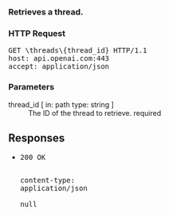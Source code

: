 <!DOCTYPE html><html><head><title>Retrieves a thread.</title><link rel="stylesheet" href="./OpenApi.css"/><meta charset="utf-8"/><meta name="viewport" content="width=device-width, initial-scale=1"/></head><body><article><section class="requestOverview"><h1 class="request-summary">Retrieves a thread.</h1></section><section class="http"><h3>HTTP Request</h3><pre class="http-example"><span class="request-line">GET</span> <span class="http-target">\threads\{thread_id}</span> <span class="http-version">HTTP/1.1</span>&#xA;<span class="header-line">host</span>: <span class="header-value">api.openai.com:443</span>&#xA;<span class="header-line">accept</span>: <span class="header-value">application/json</span>&#xA;</pre></section><dl class="parameters"><h3>Parameters</h3><dt class="parameter"><span class="parameter-name">thread_id</span> [ in: <span class="parameter-location">path</span> type: <span class="parameter-type">string</span> ]</dt><dd class="parameter"><span class="parameter-description">The ID of the thread to retrieve.</span> <span class="parameter-required">required</span></dd></dl><section class="responses"><h2>Responses</h2><ul class="responses"><li class="response"><pre class="http-example"><span class="status-line">200</span> <span class="status-description">OK</span>
<span class="header-line">content-type</span>: <span class="header-value">application/json</span>&#xA;&#xA;null</pre></li></ul></section></article></body></html>